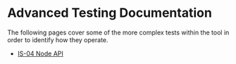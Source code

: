 # Advanced Testing Documentation

The following pages cover some of the more complex tests within the tool in order to identify how they operate.

- [IS-04 Node API](5.1.%20Advanced%20Testing%20-%20IS-04-01.md)
